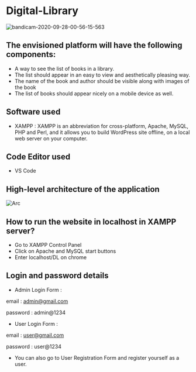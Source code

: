 # Digital-Library

![bandicam-2020-09-28-00-56-15-563](https://user-images.githubusercontent.com/64209503/94375228-d430f100-012f-11eb-9725-8ed95cc29f55.gif)

## The envisioned platform will have the following components:
* A way to see the list of books in a library.
* The list should appear in an easy to view and aesthetically pleasing way.
* The name of the book and author should be visible along with images of the book
* The list of books should appear nicely on a mobile device as well.

## Software used
* XAMPP : XAMPP is an abbreviation for cross-platform, Apache, MySQL, PHP and Perl, and it allows you to build WordPress site offline, on a local web server on your computer.

## Code Editor used
* VS Code

## High-level architecture of the application
![Arc](https://user-images.githubusercontent.com/64209503/94375941-d34e8e00-0134-11eb-987e-6ceb213d26ec.png)

## How to run the website in localhost in XAMPP server?
* Go to XAMPP Control Panel 
* Click on Apache and MySQL start buttons
* Enter localhost/DL on chrome

## Login and password details
* Admin Login Form :

email : admin@gmail.com

password : admin@1234
* User Login Form :

email : user@gmail.com

password : user@1234
* You can also go to User Registration Form and register yourself as a user.
